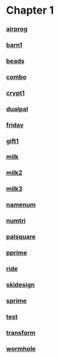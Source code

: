 # Chapter 1
### [airprog](airprog)
### [barn1](barn1)
### [beads](beads)
### [combo](combo)
### [crypt1](crypt1)
### [dualpal](dualpal)
### [friday](friday)
### [gift1](gift1)
### [milk](milk)
### [milk2](milk2)
### [milk3](milk3)
### [namenum](namenum)
### [numtri](numtri)
### [palsquare](palsquare)
### [pprime](pprime)
### [ride](ride)
### [skidesign](skidesign)
### [sprime](sprime)
### [test](test)
### [transform](transform)
### [wormhole](wormhole)